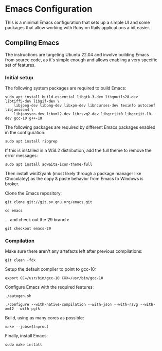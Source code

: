 # Emacs Configuration

This is a minimal Emacs configuration that sets up a simple UI and some packages
that allow working with Ruby on Rails applications a bit easier.


## Compiling Emacs

The instructions are targeting Ubuntu 22.04 and involve building Emacs from source code,
as it's simple enough and allows enabling a very specific set of features.


### Initial setup

The following system packages are required to build Emacs:

```shell
sudo apt install build-essential libgtk-3-dev libgnutls28-dev libtiff5-dev libgif-dev \
    libjpeg-dev libpng-dev libxpm-dev libncurses-dev texinfo autoconf libjansson4 \
    libjansson-dev libxml2-dev librsvg2-dev libgccjit0 libgccjit-10-dev gcc-10 g++-10
```

The following packages are required by different Emacs packages enabled in the configuration:


```shell
sudo apt install ripgrep
```

If this is installed in a WSL2 distribution, add the full theme to remove the error messages:

```shell
sudo apt install adwaita-icon-theme-full
```

Then install win32yank (most likely through a package manager like Chocolatey) as the copy & paste
behavior from Emacs to Windows is broker.

Clone the Emacs repository:

```shell
git clone git://git.sv.gnu.org/emacs.git
```

```shell
cd emacs
```

... and check out the 29 branch:

```shell
git checkout emacs-29
```

### Compilation

Make sure there aren't any artefacts left after previous compilations:

```shell
git clean -fdx
```

Setup the default compiler to point to gcc-10:

```shell
export CC=/usr/bin/gcc-10 CXX=/usr/bin/gcc-10
```

Configure Emacs with the required features:

```shell
./autogen.sh
```

```shell
./configure --with-native-compilation --with-json --with-rsvg --with-xml2 --with-pgtk
```

Build, using as many cores as possible:

```shell
make --jobs=$(nproc)
```

Finally, install Emacs:

```shell
sudo make install
```

